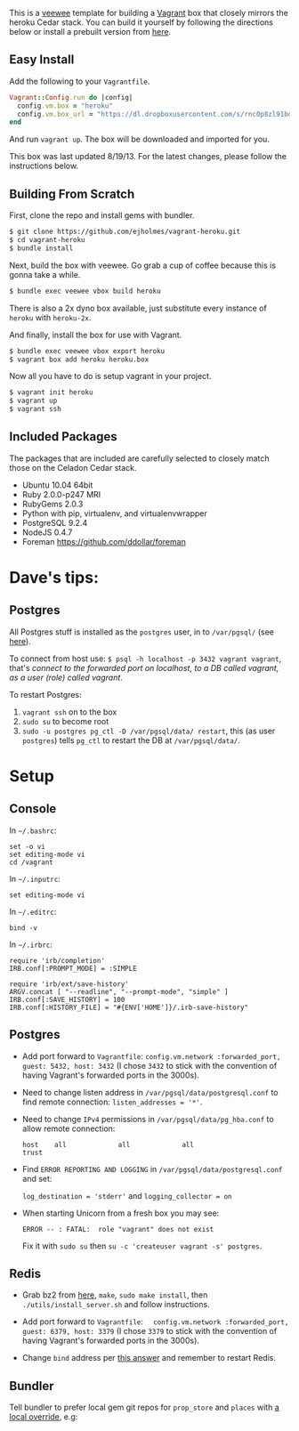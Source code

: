 This is a [veewee](https://github.com/jedi4ever/veewee) template for building a
[Vagrant](http://vagrantup.com/) box that closely mirrors the heroku Cedar stack. You can build it
yourself by following the directions below or install a prebuilt version from [here](http://dl.dropbox.com/u/1906634/heroku.box).

## Easy Install

Add the following to your `Vagrantfile`.

```ruby
Vagrant::Config.run do |config|
  config.vm.box = "heroku"
  config.vm.box_url = "https://dl.dropboxusercontent.com/s/rnc0p8zl91borei/heroku.box"
end
```

And run `vagrant up`. The box will be downloaded and imported for you.

This box was last updated 8/19/13.  For the latest changes, please follow the instructions below.

## Building From Scratch

First, clone the repo and install gems with bundler.

```bash
$ git clone https://github.com/ejholmes/vagrant-heroku.git
$ cd vagrant-heroku
$ bundle install
```

Next, build the box with veewee. Go grab a cup of coffee because this is gonna
take a while.

```bash
$ bundle exec veewee vbox build heroku
```

There is also a 2x dyno box available, just substitute every instance of `heroku` with `heroku-2x`.

And finally, install the box for use with Vagrant.

```bash
$ bundle exec veewee vbox export heroku
$ vagrant box add heroku heroku.box
```

Now all you have to do is setup vagrant in your project.

```bash
$ vagrant init heroku
$ vagrant up
$ vagrant ssh
```

## Included Packages

The packages that are included are carefully selected to closely match those on
the Celadon Cedar stack.

* Ubuntu 10.04 64bit
* Ruby 2.0.0-p247 MRI
* RubyGems 2.0.3
* Python with pip, virtualenv, and virtualenvwrapper
* PostgreSQL 9.2.4
* NodeJS 0.4.7
* Foreman https://github.com/ddollar/foreman

# Dave's tips:

## Postgres

All Postgres stuff is installed as the `postgres` user, in to `/var/pgsql/` (see [here](https://github.com/dukedave/vagrant-heroku/blob/cfe14b102c306c358e8b63b52b2330edb1c2bca6/definitions/heroku/postinstall.sh#L66)).

To connect from host use: `$ psql -h localhost -p 3432 vagrant vagrant`, that's *connect to the forwarded port on localhost, to a DB called vagrant, as a user (role) called vagrant*.

To restart Postgres:

1. `vagrant ssh` on to the box
1. `sudo su` to become root
1. `sudo -u postgres pg_ctl -D /var/pgsql/data/ restart`, this (as user `postgres`) tells `pg_ctl` to restart the DB at `/var/pgsql/data/`.

# Setup 

## Console

In `~/.bashrc`:

```
set -o vi
set editing-mode vi
cd /vagrant
```

In `~/.inputrc`:

```
set editing-mode vi
```

In `~/.editrc`:

```
bind -v
```

In `~/.irbrc`:

```
require 'irb/completion'
IRB.conf[:PROMPT_MODE] = :SIMPLE

require 'irb/ext/save-history'
ARGV.concat [ "--readline", "--prompt-mode", "simple" ]
IRB.conf[:SAVE_HISTORY] = 100
IRB.conf[:HISTORY_FILE] = "#{ENV['HOME']}/.irb-save-history" 
```

## Postgres

* Add port forward to `Vagrantfile`:
  `config.vm.network :forwarded_port, guest: 5432, host: 3432`
  (I chose `3432` to stick with the convention of having Vagrant's forwarded ports in the 3000s).

* Need to change listen address in `/var/pgsql/data/postgresql.conf` to find remote connection:
  `listen_addresses = '*'`.

* Need to change `IPv4` permissions in `/var/pgsql/data/pg_hba.conf` to allow remote connection:

  `host    all             all             all                     trust`

* Find `ERROR REPORTING AND LOGGING` in `/var/pgsql/data/postgresql.conf` and set:

  `log_destination = 'stderr'` and `logging_collector = on`

* When starting Unicorn from a fresh box you may see:

      ERROR -- : FATAL:  role "vagrant" does not exist

  Fix it with `sudo su` then `su -c 'createuser vagrant -s' postgres`.


## Redis

* Grab bz2 from [here](http://redis.io/download), `make`, `sudo make install`, then `./utils/install_server.sh` and follow instructions.

* Add port forward to `Vagrantfile`:
  `  config.vm.network :forwarded_port, guest: 6379, host: 3379`
  (I chose `3379` to stick with the convention of having Vagrant's forwarded ports in the 3000s).

* Change `bind` address per [this answer](http://stackoverflow.com/a/13928537/21115) and remember to restart Redis.

## Bundler

Tell bundler to prefer local gem git repos for `prop_store` and `places` with [a local override](http://stackoverflow.com/a/14167368/21115), e.g:
